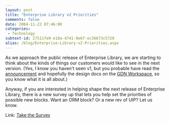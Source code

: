 ```yaml
---
layout: post
title: "Enterprise Library v2 Priorities"
comments: false
date: 2004-11-22 07:46:00
categories:
 - Technology
subtext-id: 27511fe9-e18a-4741-9e6f-ec36673c5720
alias: /blog/Enterprise-Library-v2-Priorities.aspx
---
```



As we approach the public release of Enterprise Library, we are starting to think about the kinds of things our customers would like to see in the next version. (Yes, I know you haven't seen v1, but you probable have read the [announcement](http://www.microsoft.com/resources/practices/comingsoon.mspx) and hopefully the design docs on the [GDN Workspace](http://www.gotdotnet.com/workspaces/workspace.aspx?id=295a464a-6072-4e25-94e2-91be63527327), so you know what it is all about.)

Anyway, if you are interested in helping shape the next release of Enterprise Library, there is a new survey up that lets you help set the priorities of possible new blocks. Want an ORM block? Or a new rev of UIP? Let us know.

Link: [Take the Survey](http://www.zoomerang.com/survey.zgi?p=WEB223XXWDJWYK)
